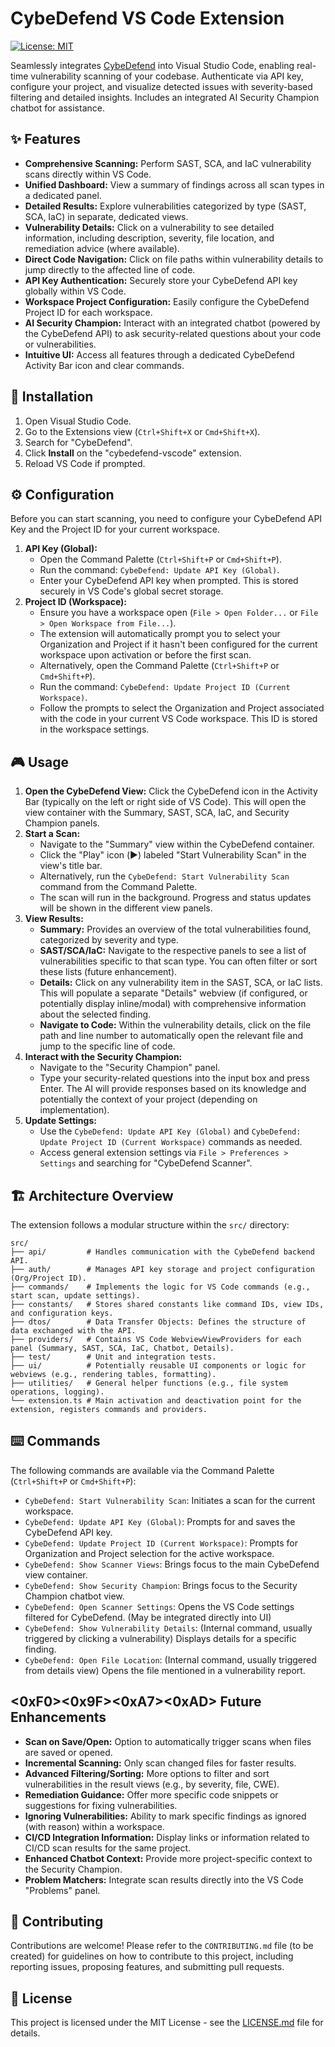 # CybeDefend VS Code Extension

[![License: MIT](https://img.shields.io/badge/License-MIT-yellow.svg)](https://opensource.org/licenses/MIT)
<!-- Add other relevant badges here, e.g., build status, version -->

Seamlessly integrates [CybeDefend](https://cybedefend.com/) into Visual Studio Code, enabling real-time vulnerability scanning of your codebase. Authenticate via API key, configure your project, and visualize detected issues with severity-based filtering and detailed insights. Includes an integrated AI Security Champion chatbot for assistance.

## ✨ Features

*   **Comprehensive Scanning:** Perform SAST, SCA, and IaC vulnerability scans directly within VS Code.
*   **Unified Dashboard:** View a summary of findings across all scan types in a dedicated panel.
*   **Detailed Results:** Explore vulnerabilities categorized by type (SAST, SCA, IaC) in separate, dedicated views.
*   **Vulnerability Details:** Click on a vulnerability to see detailed information, including description, severity, file location, and remediation advice (where available).
*   **Direct Code Navigation:** Click on file paths within vulnerability details to jump directly to the affected line of code.
*   **API Key Authentication:** Securely store your CybeDefend API key globally within VS Code.
*   **Workspace Project Configuration:** Easily configure the CybeDefend Project ID for each workspace.
*   **AI Security Champion:** Interact with an integrated chatbot (powered by the CybeDefend API) to ask security-related questions about your code or vulnerabilities.
*   **Intuitive UI:** Access all features through a dedicated CybeDefend Activity Bar icon and clear commands.

## 🚀 Installation

1.  Open Visual Studio Code.
2.  Go to the Extensions view (`Ctrl+Shift+X` or `Cmd+Shift+X`).
3.  Search for "CybeDefend".
4.  Click **Install** on the "cybedefend-vscode" extension.
5.  Reload VS Code if prompted.

## ⚙️ Configuration

Before you can start scanning, you need to configure your CybeDefend API Key and the Project ID for your current workspace.

1.  **API Key (Global):**
    *   Open the Command Palette (`Ctrl+Shift+P` or `Cmd+Shift+P`).
    *   Run the command: `CybeDefend: Update API Key (Global)`.
    *   Enter your CybeDefend API key when prompted. This is stored securely in VS Code's global secret storage.
2.  **Project ID (Workspace):**
    *   Ensure you have a workspace open (`File > Open Folder...` or `File > Open Workspace from File...`).
    *   The extension will automatically prompt you to select your Organization and Project if it hasn't been configured for the current workspace upon activation or before the first scan.
    *   Alternatively, open the Command Palette (`Ctrl+Shift+P` or `Cmd+Shift+P`).
    *   Run the command: `CybeDefend: Update Project ID (Current Workspace)`.
    *   Follow the prompts to select the Organization and Project associated with the code in your current VS Code workspace. This ID is stored in the workspace settings.

## 🎮 Usage

1.  **Open the CybeDefend View:** Click the CybeDefend icon in the Activity Bar (typically on the left or right side of VS Code). This will open the view container with the Summary, SAST, SCA, IaC, and Security Champion panels.
2.  **Start a Scan:**
    *   Navigate to the "Summary" view within the CybeDefend container.
    *   Click the "Play" icon (▶️) labeled "Start Vulnerability Scan" in the view's title bar.
    *   Alternatively, run the `CybeDefend: Start Vulnerability Scan` command from the Command Palette.
    *   The scan will run in the background. Progress and status updates will be shown in the different view panels.
3.  **View Results:**
    *   **Summary:** Provides an overview of the total vulnerabilities found, categorized by severity and type.
    *   **SAST/SCA/IaC:** Navigate to the respective panels to see a list of vulnerabilities specific to that scan type. You can often filter or sort these lists (future enhancement).
    *   **Details:** Click on any vulnerability item in the SAST, SCA, or IaC lists. This will populate a separate "Details" webview (if configured, or potentially display inline/modal) with comprehensive information about the selected finding.
    *   **Navigate to Code:** Within the vulnerability details, click on the file path and line number to automatically open the relevant file and jump to the specific line of code.
4.  **Interact with the Security Champion:**
    *   Navigate to the "Security Champion" panel.
    *   Type your security-related questions into the input box and press Enter. The AI will provide responses based on its knowledge and potentially the context of your project (depending on implementation).
5.  **Update Settings:**
    *   Use the `CybeDefend: Update API Key (Global)` and `CybeDefend: Update Project ID (Current Workspace)` commands as needed.
    *   Access general extension settings via `File > Preferences > Settings` and searching for "CybeDefend Scanner".

## 🏗️ Architecture Overview

The extension follows a modular structure within the `src/` directory:

```
src/
├── api/         # Handles communication with the CybeDefend backend API.
├── auth/        # Manages API key storage and project configuration (Org/Project ID).
├── commands/    # Implements the logic for VS Code commands (e.g., start scan, update settings).
├── constants/   # Stores shared constants like command IDs, view IDs, and configuration keys.
├── dtos/        # Data Transfer Objects: Defines the structure of data exchanged with the API.
├── providers/   # Contains VS Code WebviewViewProviders for each panel (Summary, SAST, SCA, IaC, Chatbot, Details).
├── test/        # Unit and integration tests.
├── ui/          # Potentially reusable UI components or logic for webviews (e.g., rendering tables, formatting).
├── utilities/   # General helper functions (e.g., file system operations, logging).
└── extension.ts # Main activation and deactivation point for the extension, registers commands and providers.
```

## ⌨️ Commands

The following commands are available via the Command Palette (`Ctrl+Shift+P` or `Cmd+Shift+P`):

*   `CybeDefend: Start Vulnerability Scan`: Initiates a scan for the current workspace.
*   `CybeDefend: Update API Key (Global)`: Prompts for and saves the CybeDefend API key.
*   `CybeDefend: Update Project ID (Current Workspace)`: Prompts for Organization and Project selection for the active workspace.
*   `CybeDefend: Show Scanner Views`: Brings focus to the main CybeDefend view container.
*   `CybeDefend: Show Security Champion`: Brings focus to the Security Champion chatbot view.
*   `CybeDefend: Open Scanner Settings`: Opens the VS Code settings filtered for CybeDefend. (May be integrated directly into UI)
*   `CybeDefend: Show Vulnerability Details`: (Internal command, usually triggered by clicking a vulnerability) Displays details for a specific finding.
*   `CybeDefend: Open File Location`: (Internal command, usually triggered from details view) Opens the file mentioned in a vulnerability report.

## <0xF0><0x9F><0xA7><0xAD> Future Enhancements

*   **Scan on Save/Open:** Option to automatically trigger scans when files are saved or opened.
*   **Incremental Scanning:** Only scan changed files for faster results.
*   **Advanced Filtering/Sorting:** More options to filter and sort vulnerabilities in the result views (e.g., by severity, file, CWE).
*   **Remediation Guidance:** Offer more specific code snippets or suggestions for fixing vulnerabilities.
*   **Ignoring Vulnerabilities:** Ability to mark specific findings as ignored (with reason) within a workspace.
*   **CI/CD Integration Information:** Display links or information related to CI/CD scan results for the same project.
*   **Enhanced Chatbot Context:** Provide more project-specific context to the Security Champion.
*   **Problem Matchers:** Integrate scan results directly into the VS Code "Problems" panel.

## 🤝 Contributing

Contributions are welcome! Please refer to the `CONTRIBUTING.md` file (to be created) for guidelines on how to contribute to this project, including reporting issues, proposing features, and submitting pull requests.

## 📜 License

This project is licensed under the MIT License - see the [LICENSE.md](LICENSE.md) file for details.

